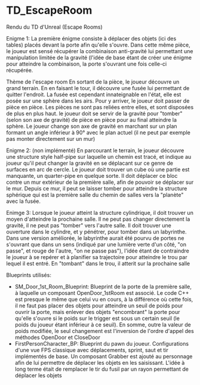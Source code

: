 # TD_EscapeRoom
Rendu du TD d'Unreal (Escape Rooms)


Enigme 1:
La première énigme consiste à déplacer des objets (ici des tables) placés devant la porte afin qu'elle s'ouvre.
Dans cette même pièce, le joueur est sensé récupérer la combinaison anti-gravité lui permettant une manipulation limitée de la gravité (l'idée de base étant de créer une énigme pour atteindre la combinaison, la porte s'ouvrant une fois celle-ci récupérée.

  Thème de l'escape room
En sortant de la pièce, le joueur découvre un grand terrain. En en faisant le tour, il découvre une fusée lui permettant de quitter l'endroit. La fusée est cependant innateignable en l'état, elle est posée sur une sphère dans les airs. Pour y arriver, le joueur doit passer de pièce en pièce. Les pièces ne sont pas reliées entre elles, et sont disposées de plus en plus haut. le joueur doit se servir de la gravité pour "tomber" (selon son axe de gravité) de pièce en pièce pour au final atteindre la sphère.
Le joueur change son axe de gravité en marchant sur un plan formant un angle inférieur à 90° avec le plan actuel (il ne peut par exemple pas monter directement sur un mur)

Enigme 2: (non implémenté)
En parcourant le terrain, le joueur découvre une structure style half-pipe sur laquelle un chemin est tracé, et indique au joueur qu'il peut changer la gravité en se déplacant sur ce genre de surfaces en arc de cercle. Le joueur doit trouver un cube où une partie est manquante, un quarter-pipe en quelque sorte. Il doit déplacer ce bloc contre un mur extérieur de la première salle, afin de pouvoir se déplacer sur le mur. Depuis ce mur, il peut se laisser tomber pour atteindre la structure sphérique qui est la première salle du chemin de salles vers la "planète" avec la fusée.

Enimge 3:
Lorsque le joueur atteint la structure cylindrique, il doit trouver un moyen d'atteindre la prochaine salle. Il ne peut pas changer directement la gravité, il ne peut pas "tomber" vers l'autre salle.
Il doit trouver une ouverture dans le cylindre, et y pénétrer, pour tomber dans un labyrinthe. Dans une version améliorée, le labyrinthe aurait été pourvu de portes ne s'ouvrant que dans un sens (indiqué par une lumière verte d'un côté, "on passe", et rouge de l'autre, "on ne passe pas"), l'idée étant de contraindre le joueur à se repérer  et à planifier sa trajectoire pour atteindre le trou par lequel il est entré.
En "tombant" dans le trou, il atterit sur la prochaine salle




Blueprints utilisés:
 - SM_Door_1st_Room_Blueprint: 
    Blueprint de la porte de la première salle, à laquelle un composant OpenDoor_1stRoom est associé. Le code C++ est presque le
    même que celui vu en cours, à la différence où cette fois, il ne faut pas placer des objets pour atteindre un seuil de 
    poids pour ouvrir la porte, mais enlever des objets "encombrant" la porte pour qu'elle s'ouvre si le poids sur le trigger
    est sous un certain seuil (le poids du joueur étant inférieur à ce seuil). En somme, outre la valeur de poids modifiée, le
    seul changement est l'inversion de l'ordre d'appel des méthodes OpenDoor et CloseDoor
 - FirstPersonCharacter_BP: 
    Blueprint du pawn du joueur. Configurations d'une vue FPS classique avec déplacements, sprint, saut et tir implémentés de
    base. Un composant Grabber est ajouté au personnage afin de lui permettre de déplacer les objets en les saisissant.
    L'idée à long terme était de remplacer le tir du fusil par un rayon permettant de déplacer les objets
    
